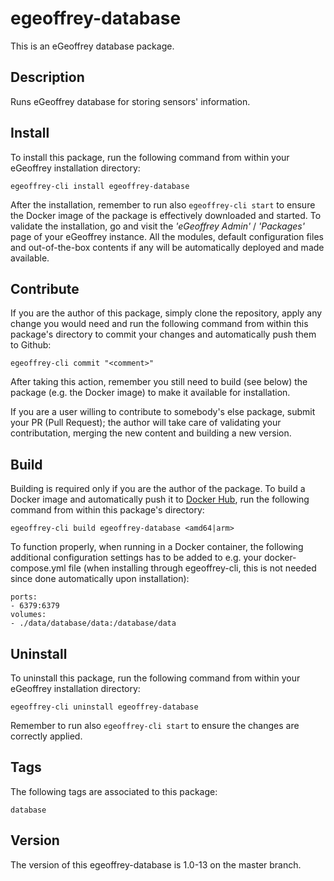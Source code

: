 # egeoffrey-database

This is an eGeoffrey database package.

## Description

Runs eGeoffrey database for storing sensors' information.

## Install

To install this package, run the following command from within your eGeoffrey installation directory:
```
egeoffrey-cli install egeoffrey-database
```
After the installation, remember to run also `egeoffrey-cli start` to ensure the Docker image of the package is effectively downloaded and started.
To validate the installation, go and visit the *'eGeoffrey Admin'* / *'Packages'* page of your eGeoffrey instance. All the modules, default configuration files and out-of-the-box contents if any will be automatically deployed and made available.
## Contribute

If you are the author of this package, simply clone the repository, apply any change you would need and run the following command from within this package's directory to commit your changes and automatically push them to Github:
```
egeoffrey-cli commit "<comment>"
```
After taking this action, remember you still need to build (see below) the package (e.g. the Docker image) to make it available for installation.

If you are a user willing to contribute to somebody's else package, submit your PR (Pull Request); the author will take care of validating your contributation, merging the new content and building a new version.

## Build

Building is required only if you are the author of the package. To build a Docker image and automatically push it to [Docker Hub](https://hub.docker.com/r/egeoffrey/egeoffrey-database), run the following command from within this package's directory:
```
egeoffrey-cli build egeoffrey-database <amd64|arm>
```
To function properly, when running in a Docker container, the following additional configuration settings has to be added to e.g. your docker-compose.yml file (when installing through egeoffrey-cli, this is not needed since done automatically upon installation):
```
ports:
- 6379:6379
volumes:
- ./data/database/data:/database/data
```

## Uninstall

To uninstall this package, run the following command from within your eGeoffrey installation directory:
```
egeoffrey-cli uninstall egeoffrey-database
```
Remember to run also `egeoffrey-cli start` to ensure the changes are correctly applied.
## Tags

The following tags are associated to this package:
```
database
```

## Version

The version of this egeoffrey-database is 1.0-13 on the master branch.
